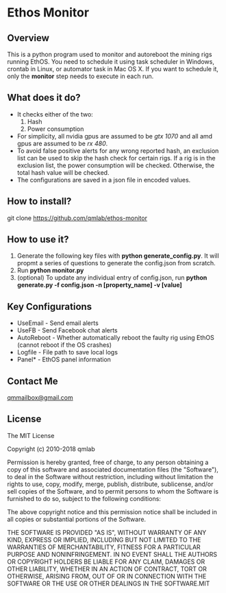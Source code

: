 # Ethos Monitor

## Overview

This is a python program used to monitor and autoreboot the mining rigs running EthOS. You need to schedule it using task scheduler in Windows, crontab in Linux, or automator task in Mac OS X. If you want to schedule it, only the **monitor** step needs to execute in each run.

## What does it do?

* It checks either of the two:
    1. Hash
    2. Power consumption
* For simplicity, all nvidia gpus are assumed to be *gtx 1070* and all amd gpus are assumed to be *rx 480*.
* To avoid false positive alerts for any wrong reported hash, an exclusion list can be used to skip the hash check for certain rigs. If a rig is in the exclusion list, the power consumption will be checked. Otherwise, the total hash value will be checked.
* The configurations are saved in a json file in encoded values.

## How to install?

git clone https://github.com/qmlab/ethos-monitor

## How to use it?
1. Generate the following key files with **python generate_config.py**. It will propmt a series of questions to generate the config.json from scratch.
2. Run **python monitor.py**
3. (optional) To update any individual entry of config.json, run **python generate.py -f config.json -n [property_name] -v [value]**

## Key Configurations
* UseEmail - Send email alerts
* UseFB - Send Facebook chat alerts
* AutoReboot - Whether automatically reboot the faulty rig using EthOS (cannot reboot if the OS crashes)
* Logfile - File path to save local logs
* Panel* - EthOS panel information

## Contact Me

qmmailbox@gmail.com

## License

The MIT License

Copyright (c) 2010-2018 qmlab

Permission is hereby granted, free of charge, to any person obtaining a copy
of this software and associated documentation files (the "Software"), to deal
in the Software without restriction, including without limitation the rights
to use, copy, modify, merge, publish, distribute, sublicense, and/or sell
copies of the Software, and to permit persons to whom the Software is
furnished to do so, subject to the following conditions:

The above copyright notice and this permission notice shall be included in
all copies or substantial portions of the Software.

THE SOFTWARE IS PROVIDED "AS IS", WITHOUT WARRANTY OF ANY KIND, EXPRESS OR
IMPLIED, INCLUDING BUT NOT LIMITED TO THE WARRANTIES OF MERCHANTABILITY,
FITNESS FOR A PARTICULAR PURPOSE AND NONINFRINGEMENT. IN NO EVENT SHALL THE
AUTHORS OR COPYRIGHT HOLDERS BE LIABLE FOR ANY CLAIM, DAMAGES OR OTHER
LIABILITY, WHETHER IN AN ACTION OF CONTRACT, TORT OR OTHERWISE, ARISING FROM,
OUT OF OR IN CONNECTION WITH THE SOFTWARE OR THE USE OR OTHER DEALINGS IN
THE SOFTWARE.MIT